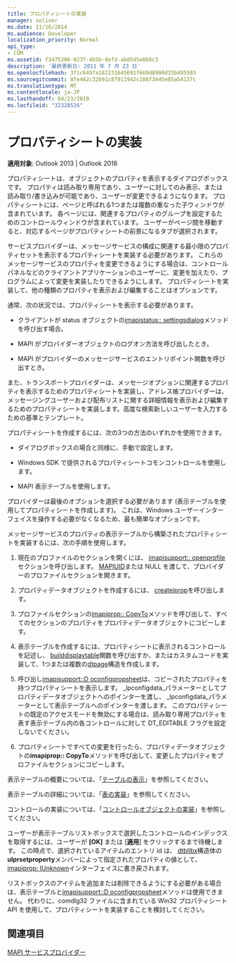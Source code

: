 ```yaml
---
title: プロパティシートの実装
manager: soliver
ms.date: 11/16/2014
ms.audience: Developer
localization_priority: Normal
api_type:
- COM
ms.assetid: f3475206-0237-4b5b-8efd-abd5d5e0b6c3
description: '最終更新日: 2011 年 7 月 23 日'
ms.openlocfilehash: 3f1c6497a182231645691f669d8900d33b495503
ms.sourcegitcommit: 8fe462c32b91c87911942c188f3445e85a54137c
ms.translationtype: MT
ms.contentlocale: ja-JP
ms.lasthandoff: 04/23/2019
ms.locfileid: "32328526"
---
```

# <a name="property-sheet-implementation"></a>プロパティシートの実装

  
  
**適用対象**: Outlook 2013 | Outlook 2016 
  
プロパティシートは、オブジェクトのプロパティを表示するダイアログボックスです。 プロパティは読み取り専用であり、ユーザーに対してのみ表示、または読み取り/書き込みが可能であり、ユーザーが変更できるようになります。 プロパティシートには、ページと呼ばれる1つまたは複数の重なった子ウィンドウが含まれています。 各ページには、関連するプロパティのグループを設定するためのコントロールウィンドウが含まれています。 ユーザーがページ間を移動すると、対応するページがプロパティシートの前景になるタブが選択されます。
  
サービスプロバイダーは、メッセージサービスの構成に関連する最小限のプロパティセットを表示するプロパティシートを実装する必要があります。 これらのメッセージサービスのプロパティを変更できるようにする場合は、コントロールパネルなどのクライアントアプリケーションのユーザーに、変更を加えたり、プログラムによって変更を実装したりできるようにします。 プロパティシートを実装して、他の種類のプロパティを表示および編集することはオプションです。 
  
通常、次の状況では、プロパティシートを表示する必要があります。
  
- クライアントが status オブジェクトの[imapistatus:: settingsdialog](imapistatus-settingsdialog.md)メソッドを呼び出す場合。 
    
- MAPI がプロバイダーオブジェクトのログオン方法を呼び出したとき。
    
- MAPI がプロバイダーのメッセージサービスのエントリポイント関数を呼び出すとき。
    
また、トランスポートプロバイダーは、メッセージオプションに関連するプロパティを表示するためのプロパティシートを実装し、アドレス帳プロバイダーは、メッセージングユーザーおよび配布リストに関する詳細情報を表示および編集するためのプロパティシートを実装します。高度な検索新しいユーザーを入力するための基準とテンプレート。
  
プロパティシートを作成するには、次の3つの方法のいずれかを使用できます。
  
- ダイアログボックスの場合と同様に、手動で設定します。
    
- Windows SDK で提供されるプロパティシートコモンコントロールを使用します。
    
- MAPI 表示テーブルを使用します。
    
プロバイダーは最後のオプションを選択する必要があります (表示テーブルを使用してプロパティシートを作成します)。 これは、Windows ユーザーインターフェイスを操作する必要がなくなるため、最も簡単なオプションです。 
  
メッセージサービスのプロパティの表示テーブルから構築されたプロパティシートを実装するには、次の手順を使用します。
  
1. 現在のプロファイルのセクションを開くには、 [imapisupport:: openprofile](imapisupport-openprofilesection.md)セクションを呼び出します。 [MAPIUID](mapiuid.md)または NULL を渡して、プロバイダーのプロファイルセクションを開きます。 
    
2. プロパティデータオブジェクトを作成するには、 [createiprop](createiprop.md)を呼び出します。 
    
3. プロファイルセクションの[imapiprop:: CopyTo](imapiprop-copyto.md)メソッドを呼び出して、すべてのセクションのプロパティをプロパティデータオブジェクトにコピーします。 
    
4. 表示テーブルを作成するには、プロパティシートに表示されるコントロールを記述し、 [builddisplaytable](builddisplaytable.md)関数を呼び出すか、またはカスタムコードを実装して、1つまたは複数の[dtpage](dtpage.md)構造を作成します。 
    
5. 呼び出し[imapisupport::D oconfigpropsheet](imapisupport-doconfigpropsheet.md)は、コピーされたプロパティを持つプロパティシートを表示します。 _lpconfigdata_パラメーターとしてプロパティデータオブジェクトへのポインターを渡し、 _lpconfigdata_パラメーターとして表示テーブルへのポインターを渡します。 このプロパティシートの既定のアクセスモードを無効にする場合は、読み取り専用プロパティを表す表示テーブル内の各コントロールに対して DT_EDITABLE フラグを設定しないでください。 
    
6. プロパティシートですべての変更を行ったら、プロパティデータオブジェクトの**imapiprop:: CopyTo**メソッドを呼び出して、変更したプロパティをプロファイルセクションにコピーします。 
    
表示テーブルの概要については、「[テーブルの表示](display-tables.md)」を参照してください。 
  
表示テーブルの詳細については、「[表の実装](display-table-implementation.md)」を参照してください。 
  
コントロールの実装については、「[コントロールオブジェクトの実装](control-object-implementation.md)」を参照してください。
  
ユーザーが表示テーブルリストボックスで選択したコントロールのインデックスを取得するには、ユーザーが **[OK]** または [**適用**] をクリックするまで待機します。 この時点で、選択されているアイテムのエントリ id は、 [dtbllbx](dtbllbx.md)構造体の**ulprsetproperty**メンバーによって指定されたプロパティの値として、 [imapiprop: IUnknown](imapipropiunknown.md)インターフェイスに書き戻されます。 
  
リストボックスのアイテムを追加または削除できるようにする必要がある場合は、表示テーブルと[imapisupport::D oconfigpropsheet](imapisupport-doconfigpropsheet.md)メソッドは使用できません。 代わりに、comdlg32 ファイルに含まれている Win32 プロパティシート API を使用して、プロパティシートを実装することを検討してください。 
  
## <a name="see-also"></a>関連項目



[MAPI サービスプロバイダー](mapi-service-providers.md)

